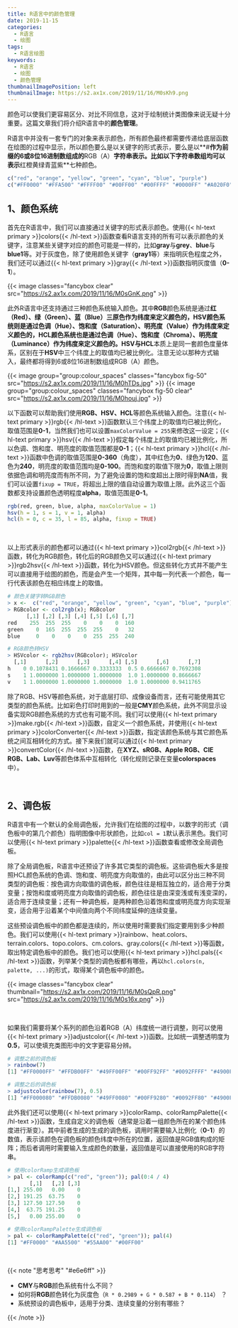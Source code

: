```yaml
---
title: R语言中的颜色管理
date: 2019-11-15
categories:
  - R语言
  - 绘图
tags:
  - R语言绘图
keywords:
  - R语言
  - 绘图
  - 颜色管理
thumbnailImagePosition: left
thumbnailImage: https://s2.ax1x.com/2019/11/16/M0sKh9.png
---
```


颜色可以使我们更容易区分、对比不同信息，这对于绘制统计类图像来说无疑十分重要。这篇文章我们将介绍R语言中的**颜色管理**。

<!--more-->

<!-- toc -->

R语言中并没有一套专门的对象来表示颜色，所有颜色最终都需要传递给底层函数在绘图的过程中显示，所以颜色要么是以关键字的形式表示，要么是以**#**作为前缀的6或8位16进制数组成的**RGB（A）**字符串表示。比如以下字符串数组均可以表示**红橙黄绿青蓝紫**七种颜色。

```R
c("red", "orange", "yellow", "green", "cyan", "blue", "purple")
c("#FF0000" "#FFA500" "#FFFF00" "#00FF00" "#00FFFF" "#0000FF" "#A020F0")
```

## 1、颜色系统

首先在R语言中，我们可以直接通过关键字的形式表示颜色。使用{{< hl-text primary >}}colors{{< /hl-text >}}函数查看R语言支持的所有可以表示颜色的关键字，注意某些关键字对应的颜色可能是一样的，比如**gray**与**grey**、**blue**与**blue1**等。对于灰度色，除了使用颜色关键字（**gray1**等）来指明灰色程度之外，我们还可以通过{{< hl-text primary >}}gray{{< /hl-text >}}函数指明灰度值（**0-1**）。

{{< image classes="fancybox clear" src="https://s2.ax1x.com/2019/11/16/M0sGnK.png" >}}

此外R语言中还支持通过三种颜色系统输入颜色。其中**RGB**颜色系统是通过**红（Red）、绿（Green）、蓝（Blue）**三原色作为纬度来定义颜色的，**HSV**颜色系统则是通过**色调（Hue）、饱和度（Saturation）、明亮度（Value）**作为纬度来定义颜色的，**HCL**颜色系统也是通过**色调（Hue）、饱和度（Chroma）、明亮度（Luminance）**作为纬度来定义颜色的。**HSV**与**HCL**本质上是同一套颜色度量体系，区别在于**HSV**中三个纬度上的取值均已被比例化。注意无论以那种方式输入，最终都将得到6或8位16进制数组成RGB（A）颜色。


{{< image group="group:colour_spaces" classes="fancybox fig-50" src="https://s2.ax1x.com/2019/11/16/M0hTDs.jpg" >}}
{{< image group="group:colour_spaces" classes="fancybox fig-50 clear" src="https://s2.ax1x.com/2019/11/16/M0houj.jpg" >}}


以下函数可以帮助我们使用**RGB、HSV、HCL**等颜色系统输入颜色。注意{{< hl-text primary >}}rgb{{< /hl-text >}}函数默认三个纬度上的取值均已被比例化，取值范围是**0-1**，当然我们也可以设置`maxColorValue = 255`来修改这一设定；{{< hl-text primary >}}hsv{{< /hl-text >}}假定每个纬度上的取值均已被比例化，所以色调、饱和度、明亮度的取值范围都是**0-1**；{{< hl-text primary >}}hcl{{< /hl-text >}}函数中色调的取值范围是**0-360**（角度），其中红色为**0**、绿色为**120**、蓝色为**240**，明亮度的取值范围均是**0-100**。而饱和度的取值下限为**0**，取值上限则依据色调和明亮度而有所不同，为了避免设置的饱和度超出上限时得到**NA**值，我们可以设置`fixup = TRUE`，将超出上限的值自动设置为取值上限。此外这三个函数都支持设置颜色透明程度**alpha**，取值范围是**0-1**。

```R
rgb(red, green, blue, alpha, maxColorValue = 1)
hsv(h = 1, s = 1, v = 1, alpha)
hcl(h = 0, c = 35, l = 85, alpha, fixup = TRUE)
```

<br>

以上形式表示的颜色都可以通过{{< hl-text primary >}}col2rgb{{< /hl-text >}}函数，转化为RGB颜色，转化后的RGB颜色又可以通过{{< hl-text primary >}}rgb2hsv{{< /hl-text >}}函数，转化为HSV颜色。但这些转化方式并不能产生可以直接用于绘图的颜色，而是会产生一个矩阵，其中每一列代表一个颜色，每一行代表该颜色在相应纬度上的取值。

```R
# 颜色关键字转RGB颜色
> x <-  c("red", "orange", "yellow", "green", "cyan", "blue", "purple")
> RGBcolor <- col2rgb(x); RGBcolor
      [,1] [,2] [,3] [,4] [,5] [,6] [,7]
red    255  255  255    0    0    0  160
green    0  165  255  255  255    0   32
blue     0    0    0    0  255  255  240

# RGB颜色转HSV
> HSVcolor <- rgb2hsv(RGBcolor); HSVcolor
  [,1]      [,2]      [,3]      [,4] [,5]      [,6]      [,7]
h    0 0.1078431 0.1666667 0.3333333  0.5 0.6666667 0.7692308
s    1 1.0000000 1.0000000 1.0000000  1.0 1.0000000 0.8666667
v    1 1.0000000 1.0000000 1.0000000  1.0 1.0000000 0.9411765
```

除了RGB、HSV等颜色系统，对于底层打印、成像设备而言，还有可能使用其它类型的颜色系统。比如彩色打印时用到的一般是**CMY**颜色系统，此外不同显示设备实现RGB颜色系统的方式也有可能不同。我们可以使用{{< hl-text primary >}}make.rgb{{< /hl-text >}}函数，自定义一个颜色系统，并使用{{< hl-text primary >}}colorConverter{{< /hl-text >}}函数，指定该颜色系统与其它颜色系统之间互相转化的方式。接下来我们就可以通过{{< hl-text primary >}}convertColor{{< /hl-text >}}函数，在**XYZ、sRGB、Apple RGB、CIE RGB、Lab、Luv**等颜色体系中互相转化（转化规则记录在变量**colorspaces**中）。

<br>

## 2、调色板

R语言中有一个默认的全局调色板，允许我们在绘图的过程中，以数字的形式（调色板中的第几个颜色）指明图像中形状颜色，比如`col = 1`默认表示黑色。我们可以使用{{< hl-text primary >}}palette{{< /hl-text >}}函数查看或修改全局调色板。

除了全局调色板，R语言中还预设了许多其它类型的调色板。这些调色板大多是按照HCL颜色系统的色调、饱和度、明亮度方向取值的，由此可以区分出三种不同类型的调色板：按色调方向取值的调色板，颜色往往是相互独立的，适合用于分类变量；按饱和度或明亮度方向取值的调色板，颜色往往是由深变浅或有浅变深的，适合用于连续变量；还有一种调色板，是两种颜色沿着饱和度或明亮度方向实现渐变，适合用于沿着某个中间值向两个不同纬度延伸的连续变量。

这些预设调色板中的颜色都是连续的，所以使用时需要我们指定要用到多少种颜色。我们可以使用{{< hl-text primary >}}rainbow、heat.colors、terrain.colors、topo.colors、cm.colors、gray.colors{{< /hl-text >}}等函数，取出特定调色板中的颜色。我们也可以使用{{< hl-text primary >}}hcl.pals{{< /hl-text >}}函数，列举某个类型的调色板都有哪些，再以`hcl.colors(n, palette, ...)`的形式，取得某个调色板中的颜色。

{{< image classes="fancybox clear" thumbnail="https://s2.ax1x.com/2019/11/16/M0sQpR.png" src="https://s2.ax1x.com/2019/11/16/M0s16x.png" >}}

<br>

如果我们需要将某个系列的颜色沿着RGB（A）纬度统一进行调整，则可以使用{{< hl-text primary >}}adjustcolor{{< /hl-text >}}函数。比如统一调整透明度为**0.5**，可以使填充类图形中的文字更容易分辨。

```R
# 调整之前的调色板
> rainbow(7)
[1] "#FF0000FF" "#FFDB00FF" "#49FF00FF" "#00FF92FF" "#0092FFFF" "#4900FFFF" "#FF00DBFF"

# 调整之后的调色板
> adjustcolor(rainbow(7), 0.5)
[1] "#FF000080" "#FFDB0080" "#49FF0080" "#00FF9280" "#0092FF80" "#4900FF80" "#FF00DB80"
```

此外我们还可以使用{{< hl-text primary >}}colorRamp、colorRampPalette{{< /hl-text >}}函数，生成自定义的调色板（通常是沿着一组颜色所在的某个颜色纬度进行渐变）。其中前者生成的生成的调色板，调用时需要输入比例化（**0-1**）的数值，表示该颜色在调色板的颜色纬度中所在的位置，返回值是RGB值构成的矩阵；而后者调用时需要输入生成颜色的数量，返回值是可以直接使用的RGB字符串。

```R
# 使用colorRamp生成调色板
> pal <- colorRamp(c("red", "green")); pal(0:4 / 4)
       [,1]   [,2] [,3]
[1,] 255.00   0.00    0
[2,] 191.25  63.75    0
[3,] 127.50 127.50    0
[4,]  63.75 191.25    0
[5,]   0.00 255.00    0

# 使用colorRampPalette生成调色板
> pal <- colorRampPalette(c("red", "green")); pal(4)
[1] "#FF0000" "#AA5500" "#55AA00" "#00FF00"
```

<br>

{{< note "思考思考" "#e6e6ff" >}}
- **CMY**与**RGB**颜色系统有什么不同？
- 如何将**RGB**颜色转化为灰度色（`R * 0.2989 + G * 0.587 + B * 0.114`） ？
- 系统预设的调色板中，适用于分类、连续变量的分别有哪些？

{{< /note >}}

<br>
